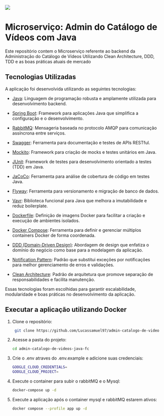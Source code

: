 <a target="_blank" href="https://hub.docker.com/repository/docker/lucassamuel/admin-catalogo-de-videos-java-fc"><img src="https://img.shields.io/badge/docker HUB-%230db7ed.svg?style=for-the-badge&logo=docker&logoColor=white"/></a>

#  Microserviço: Admin do Catálogo de Vídeos com Java

Este repositório contem o Microserviço referente ao backend da Administração do Catálogo de Vídeos
Utilizando Clean Architecture, DDD, TDD e as boas práticas atuais de mercado

## Tecnologias Utilizadas

A aplicação foi desenvolvida utilizando as seguintes tecnologias:

- [Java](https://www.java.com/): Linguagem de programação robusta e amplamente utilizada para desenvolvimento backend.
- [Spring Boot](https://spring.io/projects/spring-boot): Framework para aplicações Java que simplifica a configuração e o desenvolvimento.
- [RabbitMQ](https://www.rabbitmq.com/): Mensageria baseada no protocolo AMQP para comunicação assíncrona entre serviços.
- [Swagger](https://swagger.io/): Ferramenta para documentação e testes de APIs RESTful.
- [Mockito](https://site.mockito.org/): Framework para criação de mocks e testes unitários em Java.
- [JUnit](https://junit.org/): Framework de testes para desenvolvimento orientado a testes (TDD) em Java.
- [JaCoCo](https://www.eclemma.org/jacoco/): Ferramenta para análise de cobertura de código em testes Java.
- [Flyway](https://flywaydb.org/): Ferramenta para versionamento e migração de banco de dados.
- [Vavr](https://www.vavr.io/): Biblioteca funcional para Java que melhora a imutabilidade e reduz boilerplate.
- [Dockerfile](https://docs.docker.com/engine/reference/builder/): Definição de imagens Docker para facilitar a criação e execução de ambientes isolados.
- [Docker Compose](https://docs.docker.com/compose/): Ferramenta para definir e gerenciar múltiplos containers Docker de forma coordenada.

- [DDD (Domain-Driven Design)](https://martinfowler.com/bliki/DomainDrivenDesign.html): Abordagem de design que enfatiza o domínio do negócio como base para a modelagem da aplicação.
- [Notification Pattern](https://martinfowler.com/articles/replaceThrowWithNotification.html): Padrão que substitui exceções por notificações para melhor gerenciamento de erros e validações.
- [Clean Architecture](https://fullcycle.com.br/o-que-e-clean-architecture/): Padrão de arquitetura que promove separação de responsabilidades e facilita manutenção.

Essas tecnologias foram escolhidas para garantir escalabilidade, modularidade e boas práticas no desenvolvimento da aplicação.

## Executar a aplicação utilizando Docker

1. Clone o repositório:
    ```bash
     git clone https://github.com/Lucassamuel97/admin-catalogo-de-videos-java-fc
2. Acesse a pasta do projeto:
    ```bash
    cd admin-catalogo-de-videos-java-fc
    ```
3. Crie o .env atraves do .env.example e adicione suas credenciais:
    ```bash
    GOOGLE_CLOUD_CREDENTIALS=
    GOOGLE_CLOUD_PROJECT=
    ```
4. Execute o container para subir o rabbitMQ e o Mysql:
    ```bash
    docker-compose up -d
    ```
5. Execute a aplicação após o container mysql e rabbitMQ estarem ativos:
    ```bash
    docker compose --profile app up -d
    ```
    
    
